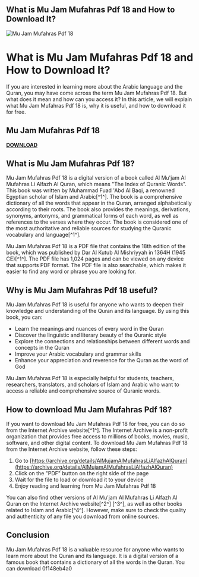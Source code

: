 ## What is Mu Jam Mufahras Pdf 18 and How to Download It?

 
![Mu Jam Mufahras Pdf 18](https://encrypted-tbn2.gstatic.com/images?q=tbn:ANd9GcRsVrE6hwBO1rUJ5lqnZEO2T6r0WVWJTvSFNRvwmRkrZb9O0Tn-QNc88aft)

 
# What is Mu Jam Mufahras Pdf 18 and How to Download It?
  
If you are interested in learning more about the Arabic language and the Quran, you may have come across the term Mu Jam Mufahras Pdf 18. But what does it mean and how can you access it? In this article, we will explain what Mu Jam Mufahras Pdf 18 is, why it is useful, and how to download it for free.
 
## Mu Jam Mufahras Pdf 18


[**DOWNLOAD**](https://www.google.com/url?q=https%3A%2F%2Furlgoal.com%2F2tKLih&sa=D&sntz=1&usg=AOvVaw302foPOWF2GWX0cPLVjGWx)

  
## What is Mu Jam Mufahras Pdf 18?
  
Mu Jam Mufahras Pdf 18 is a digital version of a book called Al Mu'jam Al Mufahras Li Alfazh Al Quran, which means "The Index of Quranic Words". This book was written by Muhammad Fuad 'Abd Al Baqi, a renowned Egyptian scholar of Islam and Arabic[^1^]. The book is a comprehensive dictionary of all the words that appear in the Quran, arranged alphabetically according to their roots. The book also provides the meanings, derivations, synonyms, antonyms, and grammatical forms of each word, as well as references to the verses where they occur. The book is considered one of the most authoritative and reliable sources for studying the Quranic vocabulary and language[^1^].
  
Mu Jam Mufahras Pdf 18 is a PDF file that contains the 18th edition of the book, which was published by Dar Al Kutub Al Mishriyyah in 1364H (1945 CE)[^1^]. The PDF file has 1,024 pages and can be viewed on any device that supports PDF format. The PDF file is also searchable, which makes it easier to find any word or phrase you are looking for.
  
## Why is Mu Jam Mufahras Pdf 18 useful?
  
Mu Jam Mufahras Pdf 18 is useful for anyone who wants to deepen their knowledge and understanding of the Quran and its language. By using this book, you can:
  
- Learn the meanings and nuances of every word in the Quran
- Discover the linguistic and literary beauty of the Quranic style
- Explore the connections and relationships between different words and concepts in the Quran
- Improve your Arabic vocabulary and grammar skills
- Enhance your appreciation and reverence for the Quran as the word of God

Mu Jam Mufahras Pdf 18 is especially helpful for students, teachers, researchers, translators, and scholars of Islam and Arabic who want to access a reliable and comprehensive source of Quranic words.
  
## How to download Mu Jam Mufahras Pdf 18?
  
If you want to download Mu Jam Mufahras Pdf 18 for free, you can do so from the Internet Archive website[^1^]. The Internet Archive is a non-profit organization that provides free access to millions of books, movies, music, software, and other digital content. To download Mu Jam Mufahras Pdf 18 from the Internet Archive website, follow these steps:

1. Go to [https://archive.org/details/AlMujamAlMufahrasLiAlfazhAlQuran](https://archive.org/details/AlMujamAlMufahrasLiAlfazhAlQuran)
2. Click on the "PDF" button on the right side of the page
3. Wait for the file to load or download it to your device
4. Enjoy reading and learning from Mu Jam Mufahras Pdf 18

You can also find other versions of Al Mu'jam Al Mufahras Li Alfazh Al Quran on the Internet Archive website[^2^] [^3^], as well as other books related to Islam and Arabic[^4^]. However, make sure to check the quality and authenticity of any file you download from online sources.
  
## Conclusion
  
Mu Jam Mufahras Pdf 18 is a valuable resource for anyone who wants to learn more about the Quran and its language. It is a digital version of a famous book that contains a dictionary of all the words in the Quran. You can download
 0f148eb4a0
